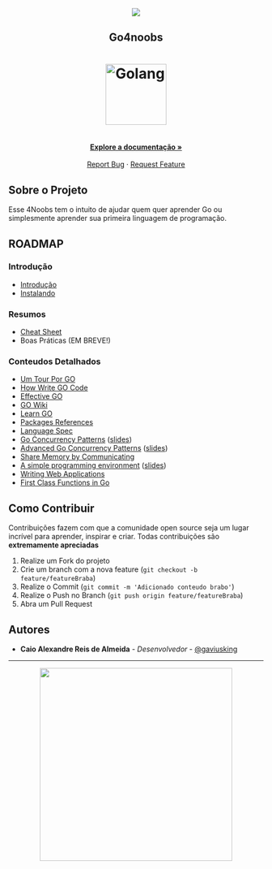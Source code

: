 <!-- Logo 4noobs -->

<p align="center">
  <a href="https://github.com/he4rt/4noobs" target="_blank">
    <img src="./images/4noobs_header.svg">
  </a>
</p>

<!-- Title -->

<p align="center">
  <h2 align="center">Go4noobs</h2>

  <h1 align="center"><img src="./images/go_logo.svg" alt="Golang" width="120"></h1>
  
  <p align="center">
    <br />
    <a href="#ROADMAP"><strong>Explore a documentação »</strong></a>
    <br />
    <br />
    <a href="https://github.com/gaviusking/Go4Noobs/issues/new">Report Bug</a>
    ·
    <a href="https://github.com/gaviusking/Go4Noobs/issues/new">Request Feature</a>
  </p>
</p>

 <!-- ABOUT THE PROJECT -->

## Sobre o Projeto
Esse 4Noobs tem o intuito de ajudar quem quer aprender Go ou simplesmente aprender sua primeira linguagem de programação.

<!-- ROADMAP OF PROJECT -->

## ROADMAP

### Introdução

- [Introdução](./modules/introducao.md#introdução)
- [Instalando](./modules/instalando.md#instalando)

### Resumos

- [Cheat Sheet](./modules/cheat-sheet.md#cheat-sheet)
- Boas Práticas (EM BREVE!)

### Conteudos Detalhados

- [Um Tour Por GO](https://go-tour-br.appspot.com/welcome/1)
- [How Write GO Code](https://golang.org/doc/code.html)
- [Effective GO](https://golang.org/doc/effective_go.html)
- [GO Wiki](https://github.com/golang/go/wiki)
- [Learn GO](https://github.com/golang/go/wiki/Learn)
- [Packages References](https://golang.org/pkg/)
- [Language Spec](https://golang.org/ref/spec)
- [Go Concurrency Patterns](https://www.youtube.com/watch?v=f6kdp27TYZs&ab_channel=GoogleDevelopers) ([slides](https://talks.golang.org/2012/concurrency.slide#1))
- [Advanced Go Concurrency Patterns](https://www.youtube.com/watch?v=QDDwwePbDtw&ab_channel=GoogleDevelopers) ([slides](https://talks.golang.org/2013/advconc.slide#1))
- [Share Memory by Communicating](https://golang.org/doc/codewalk/sharemem/)
- [A simple programming environment](https://vimeo.com/53221558) ([slides](https://talks.golang.org/2012/simple.slide))
- [Writing Web Applications](https://golang.org/doc/articles/wiki/)
- [First Class Functions in Go](https://golang.org/doc/codewalk/functions/)

<!-- CONTRIBUTING -->
## Como Contribuir

Contribuições fazem com que a comunidade open source seja um lugar incrível para aprender, inspirar e criar. Todas contribuições
são **extremamente apreciadas**

1. Realize um Fork do projeto
2. Crie um branch com a nova feature (`git checkout -b feature/featureBraba`)
3. Realize o Commit (`git commit -m 'Adicionado conteudo brabo'`)
4. Realize o Push no Branch (`git push origin feature/featureBraba`)
5. Abra um Pull Request

## Autores

- **Caio Alexandre Reis de Almeida** - _Desenvolvedor_ - [@gaviusking](https://twitter.com/gaviusking)

---

<p align="center">
  <a href="https://github.com/he4rt/4noobs" target="_blank">
    <img src="./images/4noobs_footer.svg" width="380">
  </a>
</p>